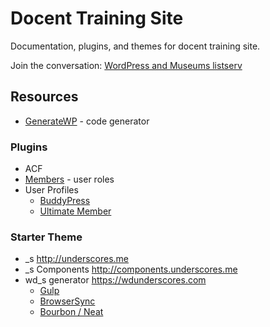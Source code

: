 # Docent Training Site
Documentation, plugins, and themes for docent training site.

Join the conversation: <a href="http://s.si.edu/2f6boY5
">WordPress and Museums listserv</a>


<h2>Resources</h2>

<ul>
<li><a href="https://generatewp.com
">GenerateWP</a>
 - code generator</li>
</ul>

<h3>Plugins</h3>
<ul>
	<li>ACF</li>
	<li><a href="https://wordpress.org/plugins/members/
">Members</a> - user roles</li>
	<li>User Profiles
	<ul>
		<li><a href="https://buddypress.org
">BuddyPress</a></li>
		<li><a href="https://ultimatemember.com ">Ultimate Member</a></li>
	</ul>
	</li>
</ul>

<h3>Starter Theme</h3>
<ul>
	<li>_s   <a href="http://underscores.me
">http://underscores.me
</a></li>
	<li>_s Components  <a href="http://components.underscores.me
">http://components.underscores.me
</a>
</li>
	<li>wd_s generator   <a href="https://wdunderscores.com
">https://wdunderscores.com</a>
	<ul><li><a href="http://gulpjs.com">Gulp</a></li><li><a href="https://www.browsersync.io">BrowserSync</a></li><li><a href="http://bourbon.io">Bourbon / Neat</a></li></ul>
</li>
</ul>
